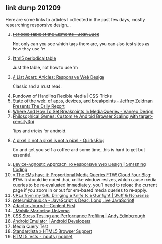 <article><h2>link dump 201209</h2><p>Here are some links to articles I collected in the past few days, mostly researching responsive design...</p>	<ol>			<li><s><a href="http://joshduck.com/periodic-table.html">Periodic Table of the Elements - Josh Duck</a><p>Not only can you see which tags there are, you can also test  sites as how they use 'm.</p></s></li><li><a href="http://websitesetup.org/html5-periodical-table/">html5 periodical table</a><p>Just the table, not how to use 'm</p></li>			<li><a href="http://www.alistapart.com/articles/responsive-web-design/">A List Apart: Articles: Responsive Web Design</a><p>Classic and a must read.</p></li>			<li><a href="http://css-tricks.com/rundown-of-handling-flexible-media/">Rundown of Handling Flexible Media | CSS-Tricks</a></li>			<li><a href="http://www.zeldman.com/2011/12/29/state-of-the-web-of-apps-devices-and-breakpoints/#comments">State of the web: of apps, devices, and breakpoints &ndash; Jeffrey Zeldman Presents The Daily Report</a></li>			<li><a href="http://www.vanseodesign.com/web-design/media-query-breakpoints/">Where And How To Set Breakpoints In Media Queries - Vanseo Design</a></li>			<li><a href="http://darkforge.blogspot.nl/2010/05/customize-android-browser-scaling-with.html">Philosophical Games: Customize Android Browser Scaling with target-densityDpi</a><p>Tips and tricks for android.</p></li>			<li><a href="http://www.quirksmode.org/blog/archives/2010/04/a_pixel_is_not.html">A pixel is not a pixel is not a pixel - QuirksBlog</a><p>Go and get yourself a coffee and some time, this is hard to get but essential.</p></li>			<li><a href="http://coding.smashingmagazine.com/2012/03/22/device-agnostic-approach-to-responsive-web-design/">Device-Agnostic Approach To Responsive Web Design | Smashing Coding</a></li>			<li><a href="http://blog.cloudfour.com/the-ems-have-it-proportional-media-queries-ftw/">&raquo; The EMs have it: Proportional Media Queries FTW! Cloud Four Blog</a>: BTW: It should be noted that, unlike window resizes, which cause media queries to be re-evaluated immediately, you&rsquo;ll need to reload the current page if you zoom in or out for em-based media queries to re-apply.</li>			<li><a href="http://www.stuffandnonsense.co.uk/blog/about/urls_from_my_talk_bringing_a_knife_to_a_gunfight?utm_medium=twitter">URLs from my talk, Bringing a Knife to a Gunfight | Stuff &amp; Nonsense</a></li>			<li><a href="http://peter.michaux.ca/articles/javascript-is-dead-long-live-javascript">peter.michaux.ca - JavaScript is Dead. Long Live JavaScript!</a></li><li><a href="http://adactio.com/journal/4523/">Adactio: Journal&mdash;Content First</a></li>			<li><a href="http://www.mobilemarketinguniverse.com/?p=335"> - Mobile Marketing Universe</a></li>			<li><a href="http://andy.edinborough.org/CSS-Stress-Testing-and-Performance-Profiling">CSS Stress Testing and Performance Profiling |  Andy Edinborough</a></li>			<li><a href="http://developer.android.com/guide/developing/tools/emulator.html">Android Emulator | Android Developers</a></li>			<li><a href="http://www.cloudfour.com/examples/mediaqueries/image-test/">Media Query Test</a></li>			<li><a href="http://www.standardista.com/html5">Standardista &raquo; HTML5 Browser Support</a></li>			<li><a href="http://www.quirksmode.org/html5/inputs_mobile.html">HTML5 tests - inputs (mobile)</a></li></ol></article>